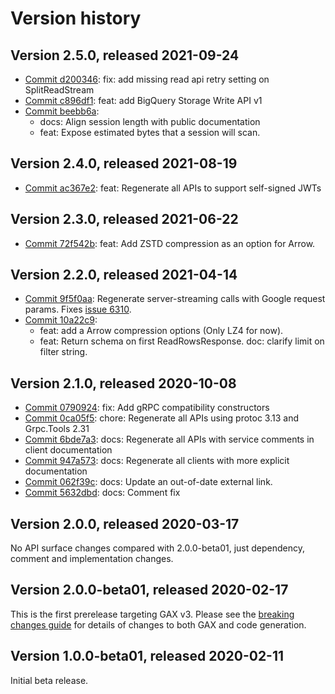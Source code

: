 # Version history

## Version 2.5.0, released 2021-09-24

- [Commit d200346](https://github.com/googleapis/google-cloud-dotnet/commit/d200346): fix: add missing read api retry setting on SplitReadStream
- [Commit c896df1](https://github.com/googleapis/google-cloud-dotnet/commit/c896df1): feat: add BigQuery Storage Write API v1
- [Commit beebb6a](https://github.com/googleapis/google-cloud-dotnet/commit/beebb6a):
  - docs: Align session length with public documentation
  - feat: Expose estimated bytes that a session will scan.

## Version 2.4.0, released 2021-08-19

- [Commit ac367e2](https://github.com/googleapis/google-cloud-dotnet/commit/ac367e2): feat: Regenerate all APIs to support self-signed JWTs

## Version 2.3.0, released 2021-06-22

- [Commit 72f542b](https://github.com/googleapis/google-cloud-dotnet/commit/72f542b): feat: Add ZSTD compression as an option for Arrow.

## Version 2.2.0, released 2021-04-14

- [Commit 9f5f0aa](https://github.com/googleapis/google-cloud-dotnet/commit/9f5f0aa): Regenerate server-streaming calls with Google request params. Fixes [issue 6310](https://github.com/googleapis/google-cloud-dotnet/issues/6310).
- [Commit 10a22c9](https://github.com/googleapis/google-cloud-dotnet/commit/10a22c9):
  - feat: add a Arrow compression options (Only LZ4 for now).
  - feat: Return schema on first ReadRowsResponse. doc: clarify limit on filter string.

## Version 2.1.0, released 2020-10-08

- [Commit 0790924](https://github.com/googleapis/google-cloud-dotnet/commit/0790924): fix: Add gRPC compatibility constructors
- [Commit 0ca05f5](https://github.com/googleapis/google-cloud-dotnet/commit/0ca05f5): chore: Regenerate all APIs using protoc 3.13 and Grpc.Tools 2.31
- [Commit 6bde7a3](https://github.com/googleapis/google-cloud-dotnet/commit/6bde7a3): docs: Regenerate all APIs with service comments in client documentation
- [Commit 947a573](https://github.com/googleapis/google-cloud-dotnet/commit/947a573): docs: Regenerate all clients with more explicit documentation
- [Commit 062f39c](https://github.com/googleapis/google-cloud-dotnet/commit/062f39c): docs: Update an out-of-date external link.
- [Commit 5632dbd](https://github.com/googleapis/google-cloud-dotnet/commit/5632dbd): docs: Comment fix

## Version 2.0.0, released 2020-03-17

No API surface changes compared with 2.0.0-beta01, just dependency,
comment and implementation changes.

## Version 2.0.0-beta01, released 2020-02-17

This is the first prerelease targeting GAX v3. Please see the [breaking changes
guide](https://googleapis.github.io/google-cloud-dotnet/docs/guides/breaking-gax2.html)
for details of changes to both GAX and code generation.

## Version 1.0.0-beta01, released 2020-02-11

Initial beta release.
